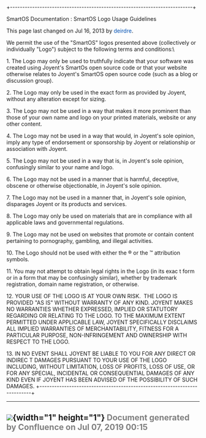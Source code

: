 +--------------------------------------------------------------------------+
<div class="pageheader">

<span class="pagetitle"> SmartOS Documentation : SmartOS Logo Usage
Guidelines </span>

</div>

<div class="pagesubheading">

This page last changed on Jul 16, 2013 by
<font color="#0050B2">deirdre</font>.

</div>

We permit the use of the "SmartOS" logos presented above (collectively
or individually "Logo") subject to the following terms and conditions:\


1\. The Logo may only be used to truthfully indicate that your software
was created using Joyent's SmartOs open source code or that your website
otherwise relates to Joyent's SmartOS open source code (such as a blog
or discussion group).

2\. The Logo may only be used in the exact form as provided by Joyent,
without any alteration except for sizing.

3\. The Logo may not be used in a way that makes it more prominent than
those of your own name and logo on your printed materials, website or
any other content.

4\. The Logo may not be used in a way that would, in Joyent's sole
opinion, imply any type of endorsement or sponsorship by Joyent or
relationship or association with Joyent.

5\. The Logo may not be used in a way that is, in Joyent's sole opinion,
confusingly similar to your name and logo.

6\. The Logo may not be used in a manner that is harmful, deceptive,
obscene or otherwise objectionable, in Joyent's sole opinion.

7\. The Logo may not be used in a manner that, in Joyent's sole opinion,
disparages Joyent or its products and services.

8\. The Logo may only be used on materials that are in compliance with
all applicable laws and governmental regulations.

9\. The Logo may not be used on websites that promote or contain content
pertaining to pornography, gambling, and illegal activities.

10\. The Logo should not be used with either the ® or the ™ attribution
symbols.

11\. You may not attempt to obtain legal rights in the Logo (in its exac
t
form or in a form that may be confusingly similar), whether by trademark
registration, domain name registration, or otherwise.

12\. YOUR USE OF THE LOGO IS AT YOUR OWN RISK.  THE LOGO IS PROVIDED "AS
IS" WITHOUT WARRANTY OF ANY KIND. JOYENT MAKES NO WARRANTIES WHETHER
EXPRESSED, IMPLIED OR STATUTORY REGARDING OR RELATING TO THE LOGO. TO
THE MAXIMUM EXTENT PERMITTED UNDER APPLICABLE LAW, JOYENT SPECIFICALLY
DISCLAIMS ALL IMPLIED WARRANTIES OF MERCHANTABILITY, FITNESS FOR A
PARTICULAR PURPOSE, NON-INFRINGEMENT AND OWNERSHIP WITH RESPECT TO THE
LOGO.

13\. IN NO EVENT SHALL JOYENT BE LIABLE TO YOU FOR ANY DIRECT OR INDIREC
T
DAMAGES PURSUANT TO YOUR USE OF THE LOGO INCLUDING, WITHOUT LIMITATION,
LOSS OF PROFITS, LOSS OF USE, OR FOR ANY SPECIAL, INCIDENTAL OR
CONSEQUENTIAL DAMAGES OF ANY KIND EVEN IF JOYENT HAS BEEN ADVISED OF THE
POSSIBILITY OF SUCH DAMAGES.
+--------------------------------------------------------------------------+

  ----------------------------------------------------------------------------------
  ![](images/border/spacer.gif){width="1" height="1"}
  <font color="grey">Document generated by Confluence on Jul 07, 2019 00:15</font>
  ----------------------------------------------------------------------------------



